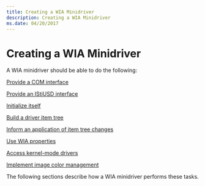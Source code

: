 ```yaml
---
title: Creating a WIA Minidriver
description: Creating a WIA Minidriver
ms.date: 04/20/2017
---
```


# Creating a WIA Minidriver





A WIA minidriver should be able to do the following:

[Provide a COM interface](providing-a-com-interface.md)

[Provide an IStiUSD interface](providing-an-istiusd-interface.md)

[Initialize itself](initializing-the-wia-minidriver.md)

[Build a driver item tree](creating-the-wia-driver-item-tree.md)

[Inform an application of item tree changes](informing-an-application-of-item-tree-changes.md)

[Use WIA properties](using-wia-properties.md)

[Access kernel-mode drivers](accessing-kernel-mode-drivers-for-still-image-devices.md)

[Implement image color management](implementing-image-color-management.md)

The following sections describe how a WIA minidriver performs these tasks.

 

 




